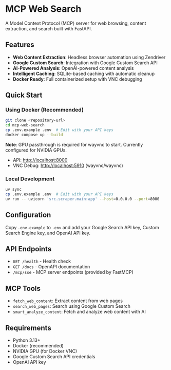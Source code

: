 # MCP Web Search

A Model Context Protocol (MCP) server for web browsing, content extraction, and search built with FastAPI.

## Features

- **Web Content Extraction**: Headless browser automation using Zendriver
- **Google Custom Search**: Integration with Google Custom Search API  
- **AI-Powered Analysis**: OpenAI-powered content analysis
- **Intelligent Caching**: SQLite-based caching with automatic cleanup
- **Docker Ready**: Full containerized setup with VNC debugging

## Quick Start

### Using Docker (Recommended)

```bash
git clone <repository-url>
cd mcp-web-search
cp .env.example .env  # Edit with your API keys
docker compose up --build
```

**Note**: GPU passthrough is required for wayvnc to start. Currently configured for NVIDIA GPUs.

- API: <http://localhost:8000>
- VNC Debug: <http://localhost:5910> (wayvnc/wayvnc)

### Local Development

```bash
uv sync
cp .env.example .env  # Edit with your API keys
uv run -- uvicorn 'src.scraper.main:app' --host=0.0.0.0 --port=8000
```

## Configuration

Copy `.env.example` to `.env` and add your Google Search API key, Custom Search Engine key, and OpenAI API key.

## API Endpoints

- `GET /health` - Health check
- `GET /docs` - OpenAPI documentation
- `/mcp/sse` - MCP server endpoints (provided by FastMCP)

## MCP Tools

- `fetch_web_content`: Extract content from web pages
- `search_web_pages`: Search using Google Custom Search
- `smart_analyze_content`: Fetch and analyze web content with AI

## Requirements

- Python 3.13+
- Docker (recommended)
- NVIDIA GPU (for Docker VNC)
- Google Custom Search API credentials
- OpenAI API key
